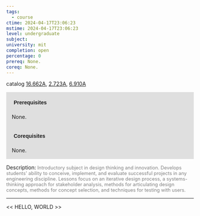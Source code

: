```yaml
---
tags:
  - course
ctime: 2024-04-17T23:06:23
mstime: 2024-04-17T23:06:23
level: undergraduate
subject: 
university: mit
completion: open
percentage: 0
prereq: None.
coreq: None.
---
```


catalog [16.662A](http://student.mit.edu/catalog/m16b.html#16.662A), [2.723A](http://student.mit.edu/catalog/m2b.html#2.723A), [6.910A](http://student.mit.edu/catalog/m6e.html#6.910A)

<span style="display: block; padding: 15px; background-color: rgb(100, 100, 100, 0.2);"><font id="m_prereq1466_0" style="display: block; font-family: Arial, sans-serif; font-weight: bold; padding: 5px">Prerequisites</font><br><span id="prereq1466_0">None.</span></span>
<span style="display: block; padding: 15px; background-color: rgb(100, 100, 100, 0.2);"><font id="m_coreq1466_0" style="display: block; font-family: Arial, sans-serif; font-weight: bold; padding: 5px">Corequisites</font><br><span id="coreq1466_0">None.</span></span>

<font style="">Description:</font>
<font style="color: grey; font-size: 0.8rem;">Introductory subject in design thinking and innovation. Develops students' ability to conceive, implement, and evaluate successful projects in any engineering discipline. Lessons focus on an iterative design process, a systems-thinking approach for stakeholder analysis, methods for articulating design concepts, methods for concept selection, and techniques for testing with users.</font>



---

<< HELLO, WORLD >>
